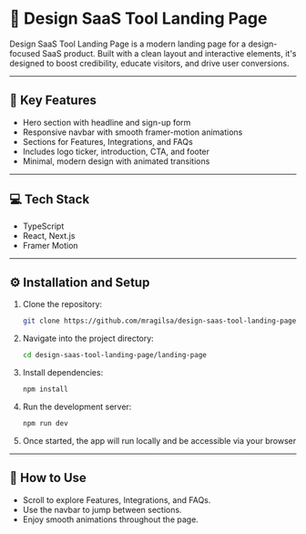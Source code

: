 # 🎨 Design SaaS Tool Landing Page

Design SaaS Tool Landing Page is a modern landing page for a design-focused SaaS product. Built with a clean layout and interactive elements, it's designed to boost credibility, educate visitors, and drive user conversions.

---

## 🔑 Key Features

- Hero section with headline and sign-up form
- Responsive navbar with smooth framer-motion animations
- Sections for Features, Integrations, and FAQs
- Includes logo ticker, introduction, CTA, and footer
- Minimal, modern design with animated transitions


---

## 💻 Tech Stack

- TypeScript 
- React, Next.js  
- Framer Motion  

---

## ⚙️ Installation and Setup

1. Clone the repository:
   ``` bash
   git clone https://github.com/mragilsa/design-saas-tool-landing-page.git

2. Navigate into the project directory:
   ``` bash
   cd design-saas-tool-landing-page/landing-page  

3. Install dependencies:
   ``` bash
   npm install  

4. Run the development server:
    ``` bash
   npm run dev  

5. Once started, the app will run locally and be accessible via your browser

---

## 📘 How to Use

- Scroll to explore Features, Integrations, and FAQs.
- Use the navbar to jump between sections.
- Enjoy smooth animations throughout the page.
